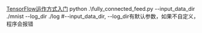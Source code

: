 [TensorFlow运作方式入门](http://www.tensorfly.cn/tfdoc/tutorials/mnist_tf.html)
python .\fully_connected_feed.py --input_data_dir ./mnist --log_dir ./log
#--input_data_dir, --log_dir有默认参数，如果不自定义，程序会报错